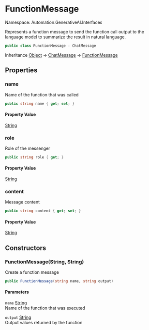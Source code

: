 # FunctionMessage

Namespace: Automation.GenerativeAI.Interfaces

Represents a function message to send the function call output to the 
 language model to summarize the result in natural language.

```csharp
public class FunctionMessage : ChatMessage
```

Inheritance [Object](https://docs.microsoft.com/en-us/dotnet/api/system.object) → [ChatMessage](./automation.generativeai.interfaces.chatmessage.md) → [FunctionMessage](./automation.generativeai.interfaces.functionmessage.md)

## Properties

### **name**

Name of the function that was called

```csharp
public string name { get; set; }
```

#### Property Value

[String](https://docs.microsoft.com/en-us/dotnet/api/system.string)<br>

### **role**

Role of the messenger

```csharp
public string role { get; }
```

#### Property Value

[String](https://docs.microsoft.com/en-us/dotnet/api/system.string)<br>

### **content**

Message content

```csharp
public string content { get; set; }
```

#### Property Value

[String](https://docs.microsoft.com/en-us/dotnet/api/system.string)<br>

## Constructors

### **FunctionMessage(String, String)**

Create a function message

```csharp
public FunctionMessage(string name, string output)
```

#### Parameters

`name` [String](https://docs.microsoft.com/en-us/dotnet/api/system.string)<br>
Name of the function that was executed

`output` [String](https://docs.microsoft.com/en-us/dotnet/api/system.string)<br>
Output values returned by the function
